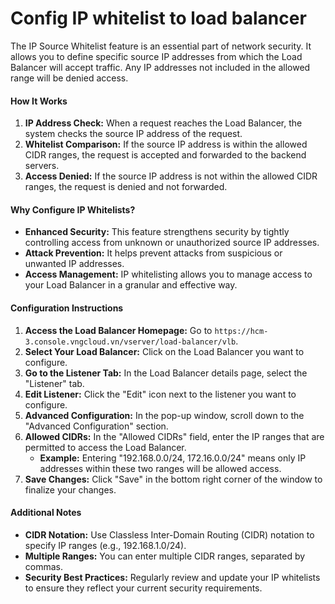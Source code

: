 # Config IP whitelist to load balancer

The IP Source Whitelist feature is an essential part of network security. It allows you to define specific source IP addresses from which the Load Balancer will accept traffic. Any IP addresses not included in the allowed range will be denied access.

#### How It Works

1. **IP Address Check:** When a request reaches the Load Balancer, the system checks the source IP address of the request.
2. **Whitelist Comparison:** If the source IP address is within the allowed CIDR ranges, the request is accepted and forwarded to the backend servers.
3. **Access Denied:** If the source IP address is not within the allowed CIDR ranges, the request is denied and not forwarded.

#### Why Configure IP Whitelists?

* **Enhanced Security:** This feature strengthens security by tightly controlling access from unknown or unauthorized source IP addresses.
* **Attack Prevention:** It helps prevent attacks from suspicious or unwanted IP addresses.
* **Access Management:** IP whitelisting allows you to manage access to your Load Balancer in a granular and effective way.

#### Configuration Instructions

1. **Access the Load Balancer Homepage:** Go to `https://hcm-3.console.vngcloud.vn/vserver/load-balancer/vlb`.
2. **Select Your Load Balancer:** Click on the Load Balancer you want to configure.
3. **Go to the Listener Tab:** In the Load Balancer details page, select the "Listener" tab.
4. **Edit Listener:** Click the "Edit" icon next to the listener you want to configure.
5. **Advanced Configuration:** In the pop-up window, scroll down to the "Advanced Configuration" section.
6. **Allowed CIDRs:** In the "Allowed CIDRs" field, enter the IP ranges that are permitted to access the Load Balancer.
   * **Example:** Entering "192.168.0.0/24, 172.16.0.0/24" means only IP addresses within these two ranges will be allowed access.
7. **Save Changes:** Click "Save" in the bottom right corner of the window to finalize your changes.

#### Additional Notes

* **CIDR Notation:** Use Classless Inter-Domain Routing (CIDR) notation to specify IP ranges (e.g., 192.168.1.0/24).
* **Multiple Ranges:** You can enter multiple CIDR ranges, separated by commas.
* **Security Best Practices:** Regularly review and update your IP whitelists to ensure they reflect your current security requirements.
